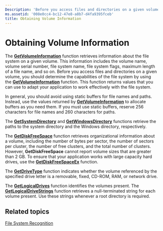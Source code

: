 ```yaml
---
Description: 'Before you access files and directories on a given volume, you should determine the capabilities of the file system by using the GetVolumeInformation function.'
ms.assetid: '008e0cc4-bc12-47e8-a8b7-d4fa9395fceb'
title: Obtaining Volume Information
---
```


# Obtaining Volume Information

The [**GetVolumeInformation**](getvolumeinformation.md) function retrieves information about the file system on a given volume. This information includes the volume name, volume serial number, file system name, file system flags, maximum length of a file name, and so on. Before you access files and directories on a given volume, you should determine the capabilities of the file system by using the [**GetVolumeInformation**](getvolumeinformation.md) function. This function returns values that you can use to adapt your application to work effectively with the file system.

In general, you should avoid using static buffers for file names and paths. Instead, use the values returned by [**GetVolumeInformation**](getvolumeinformation.md) to allocate buffers as you need them. If you must use static buffers, reserve 256 characters for file names and 260 characters for paths.

The [**GetSystemDirectory**](https://msdn.microsoft.com/library/windows/desktop/ms724373) and [**GetWindowsDirectory**](https://msdn.microsoft.com/library/windows/desktop/ms724454) functions retrieve the paths to the system directory and the Windows directory, respectively.

The [**GetDiskFreeSpace**](getdiskfreespace.md) function retrieves organizational information about a volume, including the number of bytes per sector, the number of sectors per cluster, the number of free clusters, and the total number of clusters. However, **GetDiskFreeSpace** cannot report volume sizes that are greater than 2 GB. To ensure that your application works with large capacity hard drives, use the [**GetDiskFreeSpaceEx**](getdiskfreespaceex.md) function.

The [**GetDriveType**](getdrivetype.md) function indicates whether the volume referenced by the specified drive letter is a removable, fixed, CD-ROM, RAM, or network drive.

The [**GetLogicalDrives**](getlogicaldrives.md) function identifies the volumes present. The [**GetLogicalDriveStrings**](getlogicaldrivestrings.md) function retrieves a null-terminated string for each volume present. Use these strings whenever a root directory is required.

## Related topics

<dl> <dt>

[File System Recognition](file-system-recognition.md)
</dt> </dl>

 

 



